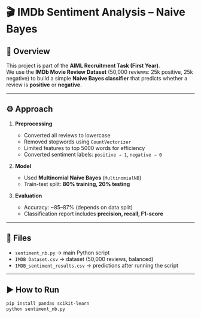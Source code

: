 # 🎬 IMDb Sentiment Analysis – Naive Bayes

## 📌 Overview
This project is part of the **AIML Recruitment Task (First Year)**.  
We use the **IMDb Movie Review Dataset** (50,000 reviews: 25k positive, 25k negative) to build a simple **Naive Bayes classifier** that predicts whether a review is **positive** or **negative**.

---

## ⚙️ Approach
1. **Preprocessing**
   - Converted all reviews to lowercase  
   - Removed stopwords using `CountVectorizer`  
   - Limited features to top 5000 words for efficiency  
   - Converted sentiment labels: `positive → 1`, `negative → 0`  

2. **Model**
   - Used **Multinomial Naive Bayes** (`MultinomialNB`)  
   - Train-test split: **80% training, 20% testing**  

3. **Evaluation**
   - Accuracy: ~85–87% (depends on data split)  
   - Classification report includes **precision, recall, F1-score**

---

## 📂 Files
- `sentiment_nb.py` → main Python script  
- `IMDB Dataset.csv` → dataset (50,000 reviews, balanced)  
- `IMDB_sentiment_results.csv` → predictions after running the script  

---

## ▶️ How to Run
```bash
pip install pandas scikit-learn
python sentiment_nb.py

